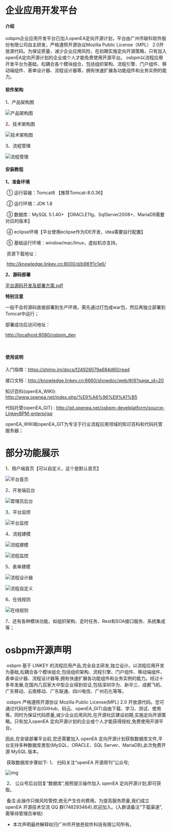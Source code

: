 # 企业应用开发平台

#### 介绍
  osbpm企业应用开发平台已加入openEA定向开源计划，平台由广州市联科软件股份有限公司自主研发，严格遵照开源协议Mozilla Public License（MPL） 2.0开放源代码。为保证质量，减少企业应用风险，在初期实施定向开源策略，只有加入openEA定向开源计划的企业或个人才能免费使用开源平台。  osbpm以流程应用开发平台为基础，松耦合各个模块组合，包括组织架构、流程引擎、门户组件、移动端组件、表单设计器、流程设计器等，拥有快速扩展各功能组件和业务实例的能力。

 



#### 软件架构

  

1、产品架构图

![产品架构图](./document/images/产品架构图.png)

 

2、技术架构图

![技术架构图](./document/images/技术架构图.png)



3、流程管理

![流程管理](./document/images/流程管理.png) 



#### 安装教程

 

**1、准备环境**

​	①  运行容器：Tomcat8 【推荐Tomcat-8.0.36】

​	②  运行环境：JDK 1.8 

​	③  数据库：MySQL 5.1.40+ 【ORACLE11g、SqlServer2008+、MariaDB需要对应的版本】

​	④  eclipse环境【平台使用eclipse作为IDE开发，idea需要自行配置】

​	⑤  基础运行环境：window/mac/linux，虚拟机亦支持。

​        资源下载地址：

​        http://knowledge.linkey.cn:8000/d/b981f1c1e6/

 

**2、源码部署**

[平台源码开发及部署方案.pdf](./document/osbpm源码开发及部署方案.pdf)

**特别注意**

一般不会将源码直接部署到生产环境，需先通过打包成war包，然后再独立部署到Tomcat中运行；

部署成功后访问地址：

<http://localhost:8080/osbpm_dev>

​	

#### 使用说明

入门指南：https://shimo.im/docs/f24926079a684d60/read

接口文档：http://knowledge.linkey.cn:6660/showdoc/web/#/6?page_id=20

知识百科(openEA_WIKI):  <http://www.openea.net/index.php/%E9%A6%96%E9%A1%B5>

代码托管(openEA_GIT)	:  <http://git.openea.net/osbpm-develplatform/source-LinkeyBPM-enterprise>

openEA_WIKI和openEA_GIT为专注于行业流程应用领域的知识百科和代码托管服务器；

 

# 部分功能展示

1、用户端首页【可以自定义，这个是默认首页】

![平台首页](./document/images/首页.png)

2、开发端后台

![管理员后台](./document/images/管理员后台.png)



3、平台监控

![平台监控](./document/images/平台监控.png)



4、流程建模

![流程建模](./document/images/流程建模.png)

![流程监控](./document/images/流程监控.png)



5、表单建模

![流程设计器](./document/images/表单设计器.png)

![流程自定义](./document/images/表单自定义.png)



6、在线规则

![在线规则](./document/images/规则定义.png)



7、还有各种模块功能，如组织架构、定时任务、Rest和SOA接口服务、系统集成等；





# osbpm开源声明

​	osbpm 基于 LINKEY 的流程应用产品,完全自主研发,独立设计。以流程应用开发为基础,松耦合各个模块组合,包括组织架构、流程引擎、门户组件、移动端组件、表单设计器、流程设计器等,拥有快速扩展各功能组件和业务实例的能力。经过十多年发展,在国内几百家大中型企业得到验证,包括深圳华为、新华三、成都飞机、广东移动、云南移动、广东联通、四川电信、广州石化等等。

​	osbpm 严格遵照开源协议 Mozilla Public License(MPL) 2.0 开放源代码。您可通过代码托管平台(GitHub、码云、openEA_GIT)自由下载、学习、测试、使用等。同时为保证代码质量,减少企业应用风险,在开源社区建设初期,实施定向开源策略。只有加入openEA 定向开源计划的企业或个人才能获得授权,免费使用开源平台。

因此,在安装部署平台前,您还需要加入 openEA 定向开源计划获取数据库文件,平台支持多种数据库类型(MySQL、ORACLE、SQL Server、MariaDB),此次免费开源 MySQL 版本。

​	获取数据库步骤如下:
	1、 扫码关注“openEA 开源周刊”公众号;

![img](./document/images/openEA开源周刊.png) 

​	2、 公众号后台回复“数据库”,按照提示操作加入 openEA 定向开源计划,即可获取。

​	备注:此操作只做风险管控,绝无产生任何费用。为提高服务质量,我们成立 openEA 开源技术交流 QQ 群(748293464),欢迎加入。(入群请备注“下载渠道”,需等待管理员审核)



* 本次声明最终解释权归广州市开放邑软件科技有限公司所有。

